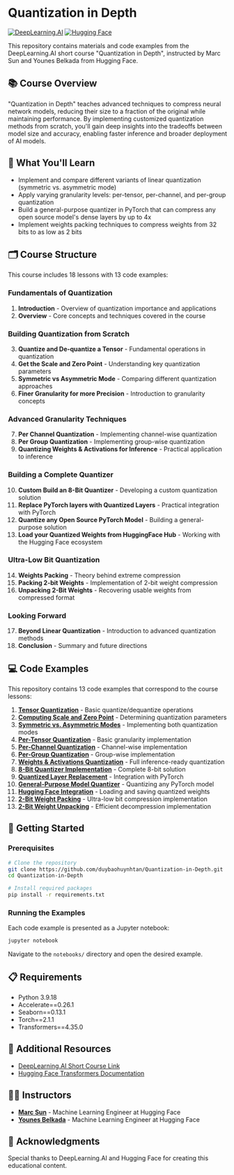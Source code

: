 # Quantization in Depth

[![DeepLearning.AI](https://img.shields.io/badge/DeepLearning.AI-Course-blue)](https://www.deeplearning.ai/short-courses/quantization-in-depth/)
[![Hugging Face](https://img.shields.io/badge/Hugging%20Face-Compatible-yellow)](https://huggingface.co/)

This repository contains materials and code examples from the DeepLearning.AI short course "Quantization in Depth", instructed by Marc Sun and Younes Belkada from Hugging Face.

## 📚 Course Overview

"Quantization in Depth" teaches advanced techniques to compress neural network models, reducing their size to a fraction of the original while maintaining performance. By implementing customized quantization methods from scratch, you'll gain deep insights into the tradeoffs between model size and accuracy, enabling faster inference and broader deployment of AI models.

## 🎯 What You'll Learn

- Implement and compare different variants of linear quantization (symmetric vs. asymmetric mode)
- Apply varying granularity levels: per-tensor, per-channel, and per-group quantization
- Build a general-purpose quantizer in PyTorch that can compress any open source model's dense layers by up to 4x
- Implement weights packing techniques to compress weights from 32 bits to as low as 2 bits

## 🗂️ Course Structure

This course includes 18 lessons with 13 code examples:

### Fundamentals of Quantization
1. **Introduction** - Overview of quantization importance and applications
2. **Overview** - Core concepts and techniques covered in the course

### Building Quantization from Scratch
3. **Quantize and De-quantize a Tensor** - Fundamental operations in quantization
4. **Get the Scale and Zero Point** - Understanding key quantization parameters
5. **Symmetric vs Asymmetric Mode** - Comparing different quantization approaches
6. **Finer Granularity for more Precision** - Introduction to granularity concepts

### Advanced Granularity Techniques
7. **Per Channel Quantization** - Implementing channel-wise quantization
8. **Per Group Quantization** - Implementing group-wise quantization
9. **Quantizing Weights & Activations for Inference** - Practical application to inference

### Building a Complete Quantizer
10. **Custom Build an 8-Bit Quantizer** - Developing a custom quantization solution
11. **Replace PyTorch layers with Quantized Layers** - Practical integration with PyTorch
12. **Quantize any Open Source PyTorch Model** - Building a general-purpose solution
13. **Load your Quantized Weights from HuggingFace Hub** - Working with the Hugging Face ecosystem

### Ultra-Low Bit Quantization
14. **Weights Packing** - Theory behind extreme compression
15. **Packing 2-bit Weights** - Implementation of 2-bit weight compression
16. **Unpacking 2-Bit Weights** - Recovering usable weights from compressed format

### Looking Forward
17. **Beyond Linear Quantization** - Introduction to advanced quantization methods
18. **Conclusion** - Summary and future directions

## 💻 Code Examples

This repository contains 13 code examples that correspond to the course lessons:

1. [**Tensor Quantization**](https://github.com/duybaohuynhtan/Quantization-in-Depth/tree/master/03.%20Quantize%20and%20De-quantize%20a%20Tensor) - Basic quantize/dequantize operations
2. [**Computing Scale and Zero Point**](https://github.com/duybaohuynhtan/Quantization-in-Depth/tree/master/04.%20Get%20the%20Scale%20and%20Zero%20Point) - Determining quantization parameters
3. [**Symmetric vs. Asymmetric Modes**](https://github.com/duybaohuynhtan/Quantization-in-Depth/tree/master/05.%20Symmetric%20vs%20Asymmetric%20Mode) - Implementing both quantization modes
4. [**Per-Tensor Quantization**](https://github.com/duybaohuynhtan/Quantization-in-Depth/tree/master/06.%20Finer%20Granularity%20for%20more%20Precision) - Basic granularity implementation
5. [**Per-Channel Quantization**](https://github.com/duybaohuynhtan/Quantization-in-Depth/tree/master/07.%20Per%20Channel%20Quantization) - Channel-wise implementation
6. [**Per-Group Quantization**](https://github.com/duybaohuynhtan/Quantization-in-Depth/tree/master/08.%20Per%20Group%20Quantization) - Group-wise implementation
7. [**Weights & Activations Quantization**](https://github.com/duybaohuynhtan/Quantization-in-Depth/tree/master/09.%20Quantizing%20Weights%20%26%20Activations%20for%20Inference) - Full inference-ready quantization
8. [**8-Bit Quantizer Implementation**](https://github.com/duybaohuynhtan/Quantization-in-Depth/tree/master/10.%20Custom%20Build%20an%208-Bit%20Quantizer) - Complete 8-bit solution
9. [**Quantized Layer Replacement**](https://github.com/duybaohuynhtan/Quantization-in-Depth/tree/master/11.%20Replace%20PyTorch%20layers%20with%20Quantized%20Layers) - Integration with PyTorch
10. [**General-Purpose Model Quantizer**](https://github.com/duybaohuynhtan/Quantization-in-Depth/tree/master/12.%20Quantize%20any%20Open%20Source%20PyTorch%20Model) - Quantizing any PyTorch model
11. [**Hugging Face Integration**](https://github.com/duybaohuynhtan/Quantization-in-Depth/tree/master/13.%20Load%20your%20Quantized%20Weights%20from%20HuggingFace%20Hub) - Loading and saving quantized weights
12. [**2-Bit Weight Packing**](https://github.com/duybaohuynhtan/Quantization-in-Depth/tree/master/15.%20Packing%202-bit%20Weights) - Ultra-low bit compression implementation
13. [**2-Bit Weight Unpacking**](https://github.com/duybaohuynhtan/Quantization-in-Depth/tree/master/16.%20Unpacking%202-Bit%20Weights) - Efficient decompression implementation

## 🚀 Getting Started

### Prerequisites

```bash
# Clone the repository
git clone https://github.com/duybaohuynhtan/Quantization-in-Depth.git
cd Quantization-in-Depth

# Install required packages
pip install -r requirements.txt
```

### Running the Examples

Each code example is presented as a Jupyter notebook:

```bash
jupyter notebook
```

Navigate to the `notebooks/` directory and open the desired example.

## 📋 Requirements

- Python 3.9.18
- Accelerate==0.26.1
- Seaborn==0.13.1
- Torch==2.1.1
- Transformers==4.35.0

## 🔗 Additional Resources

- [DeepLearning.AI Short Course Link](https://www.deeplearning.ai/short-courses/quantization-in-depth/)
- [Hugging Face Transformers Documentation](https://huggingface.co/docs/transformers/index)

## 👨‍🏫 Instructors

- [**Marc Sun**](https://www.linkedin.com/in/marc-sun/) - Machine Learning Engineer at Hugging Face
- [**Younes Belkada**](https://www.linkedin.com/in/younes-belkada-b1a903145/?locale=en_US) - Machine Learning Engineer at Hugging Face

## 🙏 Acknowledgments

Special thanks to DeepLearning.AI and Hugging Face for creating this educational content.